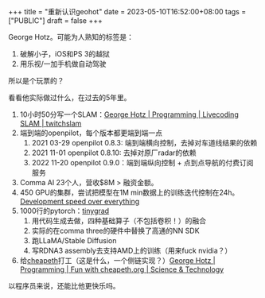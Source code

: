+++
title = "重新认识geohot"
date = 2023-05-10T16:52:00+08:00
tags = ["PUBLIC"]
draft = false
+++

George Hotz。可能为人熟知的标签是：

1.  破解小子，iOS和PS 3的越狱
2.  用乐视/一加手机做自动驾驶

所以是个玩票的？

看看他实际做过什么，在过去的5年里。

<!--more-->

1.  10小时50分写一个SLAM：[George Hotz | Programming | Livecoding SLAM | twitchslam](https://youtu.be/7Hlb8YX2-W8)
2.  端到端的openpilot，每个版本都更端到端一点
    1.  2021 03-29 openpilot 0.8.3: 端到端横向控制，去掉对车道线结果的依赖
    2.  2021 11-01 openpilot 0.8.10: 去掉对原厂radar的依赖
    3.  2022 11-20 openpilot 0.9.0：端到端纵向控制 + 点到点导航的付费订阅服务
3.  Comma AI 23个人，营收$8M &gt; 融资金额。
4.  450 GPU的集群，尝试把模型在1M min数据上的训练迭代控制在24h。[Development speed over everything](https://blog.comma.ai/dev-speed/)
5.  1000行的pytorch：[tinygrad](https://tinygrad.org/)
    1.  用代码生成去做，四种基础算子（不包括卷积！）的融合
    2.  实际的在comma three的硬件中替换了高通的NN SDK
    3.  跑LLaMA/Stable Diffusion
    4.  写RDNA3 assembly去支持AMD上的训练（用来fuck nvidia？）
6.  给[cheapeth](https://cheapeth.org/)打工（这是什么，一个侧链实现？）[George Hotz | Programming | Fun with cheapeth.org | Science &amp; Technology](https://youtu.be/9LaIezgiUmw)

以程序员来说，还能比他更快乐吗。
